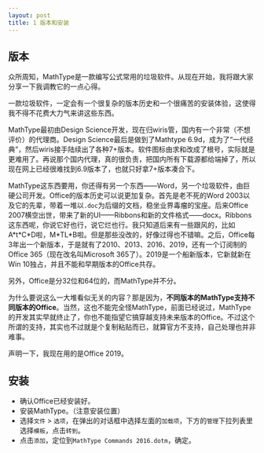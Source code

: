```yaml
---
layout: post
title: 1 版本和安装
---
```

## 版本
众所周知，MathType是一款编写公式常用的垃圾软件。从现在开始，我将跟大家分享一下我调教它的一点心得。

一款垃圾软件，一定会有一个很复杂的版本历史和一个很痛苦的安装体验，这使得我不得不花费大力气来讲这些东西。

MathType最初由Design Science开发，现在归wiris管，国内有一个非常（不想评价）的代理商。Design Science最后是做到了Mathtype 6.9d，成为了“一代经典”，然后wiris接手陆续出了各种7+版本。软件图标由求和改成了根号，实际就是更难用了。再说那个国内代理，真的很负责，把国内所有下载源都给端掉了，所以现在网上已经很难找到6.9版本了，也就只好拿7+版本凑合下。

MathType这东西要用，你还得有另一个东西——Word，另一个垃圾软件，由巨硬公司开发。Office的版本历史可以说更加复杂。首先是老不死的Word 2003以及它的先辈，带着一堆以`.doc`为后缀的文档，稳坐业界毒瘤的宝座。后来Office 2007横空出世，带来了新的UI——Ribbons和新的文件格式——docx。Ribbons这东西呢，你说它好也行，说它烂也行。我只知道后来有一些跟风的，比如A\*t\*C\*D啦，M\*TL\*B啦。但是那些没改的，好像过得也不错嘛。之后，Office每3年出一个新版本，于是就有了2010、2013、2016、2019，还有一个订阅制的Office 365（现在改名叫Microsoft 365了）。2019是一个船新版本，它新就新在Win 10独占，并且不能和早期版本的Office共存。

另外，Office是分32位和64位的，而MathType并不分。

为什么要说这么一大堆看似无关的内容？那是因为，**不同版本的MathType支持不同版本的Office**。当然，这也不能完全怪MathType，前面已经说过，MathType的开发其实早就终止了，你也不能指望它搞穿越支持未来版本的Office。不过这个所谓的支持，其实也不过就是个复制粘贴而已，就算官方不支持，自己处理也并非难事。

声明一下，我现在用的是Office 2019。

## 安装
- 确认Office已经安装好。
- 安装MathType。（注意安装位置）
- 选择`文件` > `选项`，在弹出的对话框中选择左面的`加载项`，下方的`管理`下拉列表里选择`模板`，点击`转到`。
- 点击`添加`，定位到`MathType Commands 2016.dotm`，确定。